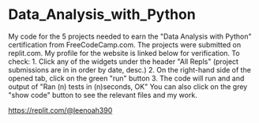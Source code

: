 # Data_Analysis_with_Python
My code for the 5 projects needed to earn the "Data Analysis with Python" certification from FreeCodeCamp.com. The projects were submitted on replit.com. My profile for the website is linked below for verification. To check:
    1. Click any of the widgets under the header "All Repls" (project submissions are in in order by date, desc.)
    2. On the right-hand side of the opened tab, click on the green "run" button
    3. The code will run and and output of "Ran (n) tests in (n)seconds, OK"
You can also click on the grey "show code" button to see the relevant files and my work.
      
https://replit.com/@leenoah390
